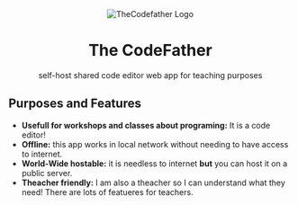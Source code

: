 <div align="center">
  <picture>
    <source media="(prefers-color-scheme: dark)" srcset="https://user-images.githubusercontent.com/117530839/231253090-b922dcf3-13e2-449c-9b7b-c6a7a19a1c3a.png">
    <source media="(prefers-color-scheme: light)" srcset="https://user-images.githubusercontent.com/117530839/231252957-7728d5ca-ff50-4055-a051-48c06eb557ca.png">
    <img alt="TheCodefather Logo" src="https://user-images.githubusercontent.com/117530839/231253090-b922dcf3-13e2-449c-9b7b-c6a7a19a1c3a.png">
  </picture>
  <h1>The CodeFather</h1>
  <p>self-host shared code editor web app for teaching purposes</p>
</div>

## Purposes and Features
 - **Usefull for workshops and classes about programing:** It is a code editor!
 - **Offline:** this app works in local network without needing to have access to internet.
 - **World-Wide hostable:** it is needless to internet **but** you can host it on a public server.
 - **Theacher friendly:** I am also a theacher so I can understand what they need! There are lots of featueres for teachers.
